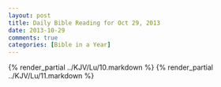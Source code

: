 ```yaml
---
layout: post
title: Daily Bible Reading for Oct 29, 2013
date: 2013-10-29
comments: true
categories: [Bible in a Year]
---
```

{% render_partial ../KJV/Lu/10.markdown %}
{% render_partial ../KJV/Lu/11.markdown %}
